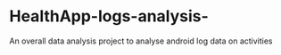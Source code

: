 # HealthApp-logs-analysis-
An overall data analysis project to analyse android log data on activities 
